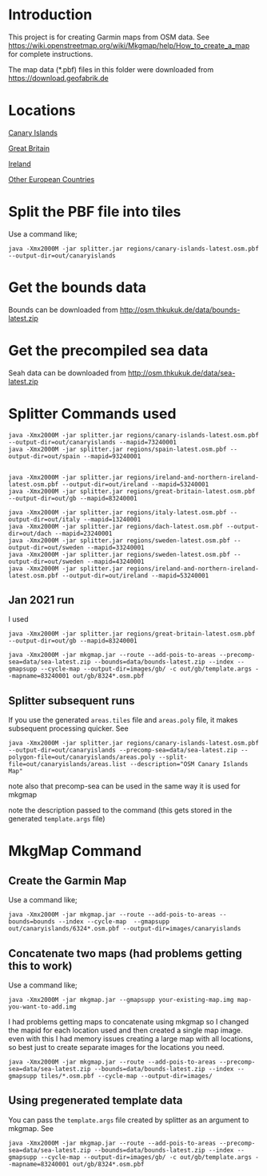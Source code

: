 # Introduction

This project is for creating Garmin maps from OSM data. See <https://wiki.openstreetmap.org/wiki/Mkgmap/help/How_to_create_a_map> for complete instructions.

The map data (*.pbf) files in this folder were downloaded from <https://download.geofabrik.de>

# Locations

[Canary Islands](https://download.geofabrik.de/africa/canary-islands-latest.osm.pbf)

[Great Britain](https://download.geofabrik.de/europe/great-britain-latest.osm.pbf)

[Ireland](https://download.geofabrik.de/europe/ireland-and-northern-ireland-latest.osm.pbf)

[Other European Countries](https://download.geofabrik.de/europe.html)

# Split the PBF file into tiles

Use a command like;

```
java -Xmx2000M -jar splitter.jar regions/canary-islands-latest.osm.pbf --output-dir=out/canaryislands
```

# Get the bounds data

Bounds can be downloaded from <http://osm.thkukuk.de/data/bounds-latest.zip>

# Get the precompiled sea data

Seah data can be downloaded from http://osm.thkukuk.de/data/sea-latest.zip

# Splitter Commands used

```
java -Xmx2000M -jar splitter.jar regions/canary-islands-latest.osm.pbf --output-dir=out/canaryislands --mapid=73240001
java -Xmx2000M -jar splitter.jar regions/spain-latest.osm.pbf --output-dir=out/spain --mapid=93240001


java -Xmx2000M -jar splitter.jar regions/ireland-and-northern-ireland-latest.osm.pbf --output-dir=out/ireland --mapid=53240001
java -Xmx2000M -jar splitter.jar regions/great-britain-latest.osm.pbf --output-dir=out/gb --mapid=83240001

java -Xmx2000M -jar splitter.jar regions/italy-latest.osm.pbf --output-dir=out/italy --mapid=13240001
java -Xmx2000M -jar splitter.jar regions/dach-latest.osm.pbf --output-dir=out/dach --mapid=23240001
java -Xmx2000M -jar splitter.jar regions/sweden-latest.osm.pbf --output-dir=out/sweden --mapid=33240001
java -Xmx2000M -jar splitter.jar regions/sweden-latest.osm.pbf --output-dir=out/sweden --mapid=43240001
java -Xmx2000M -jar splitter.jar regions/ireland-and-northern-ireland-latest.osm.pbf --output-dir=out/ireland --mapid=53240001
```

## Jan 2021 run

I used

```
java -Xmx2000M -jar splitter.jar regions/great-britain-latest.osm.pbf --output-dir=out/gb --mapid=83240001

java -Xmx2000M -jar mkgmap.jar --route --add-pois-to-areas --precomp-sea=data/sea-latest.zip --bounds=data/bounds-latest.zip --index --gmapsupp --cycle-map --output-dir=images/gb/ -c out/gb/template.args --mapname=83240001 out/gb/8324*.osm.pbf
```

## Splitter subsequent runs

If you use the generated `areas.tiles` file and `areas.poly` file, it makes subsequent processing quicker. See

```
java -Xmx2000M -jar splitter.jar regions/canary-islands-latest.osm.pbf --output-dir=out/canaryislands --precomp-sea=data/sea-latest.zip --polygon-file=out/canaryislands/areas.poly --split-file=out/canaryislands/areas.list --description="OSM Canary Islands Map"
```

note also that precomp-sea can be used in the same way it is used for mkgmap

note the description passed to the command (this gets stored in the generated `template.args` file)

# MkgMap Command

## Create the Garmin Map

Use a command like;

```
java -Xmx2000M -jar mkgmap.jar --route --add-pois-to-areas --bounds=bounds --index --cycle-map  --gmapsupp out/canaryislands/6324*.osm.pbf --output-dir=images/canaryislands
```

## Concatenate two maps (had problems getting this to work)

Use a command like;

```
java -Xmx2000M -jar mkgmap.jar --gmapsupp your-existing-map.img map-you-want-to-add.img
```


I had problems getting maps to concatenate using mkgmap so I changed the mapid for each location used and then created a single map image.  even with this I had memory issues creating a large map with all locations, so best just to create separate images for the locations you need.

```
java -Xmx2000M -jar mkgmap.jar --route --add-pois-to-areas --precomp-sea=data/sea-latest.zip --bounds=data/bounds-latest.zip --index --gmapsupp tiles/*.osm.pbf --cycle-map --output-dir=images/
```

## Using pregenerated template data

You can pass the `template.args` file created by splitter as an argument to mkgmap. See

```
java -Xmx2000M -jar mkgmap.jar --route --add-pois-to-areas --precomp-sea=data/sea-latest.zip --bounds=data/bounds-latest.zip --index --gmapsupp --cycle-map --output-dir=images/gb/ -c out/gb/template.args --mapname=83240001 out/gb/8324*.osm.pbf
```